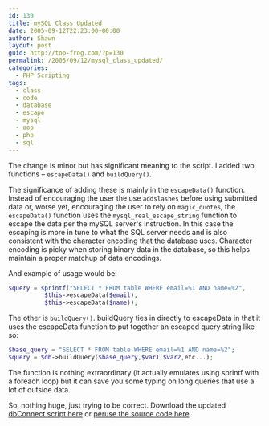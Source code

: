 ```yaml
---
id: 130
title: mySQL Class Updated
date: 2005-09-12T22:23:00+00:00
author: Shawn
layout: post
guid: http://top-frog.com/?p=130
permalink: /2005/09/12/mysql_class_updated/
categories:
  - PHP Scripting
tags:
  - class
  - code
  - database
  - escape
  - mysql
  - oop
  - php
  - sql
---
```

The change is minor but has significant meaning to the script. I added two functions – `escapeData()` and `buildQuery()`.

The significance of adding these is mainly in the `escapeData()` function. Instead of encouraging the user the use `addslashes` before using submitted data or, worse yet, encouraging the user to rely on `magic_quotes`, the `escapeData()` function uses the `mysql_real_escape_string` function to escape the data per the mySQL server's instruction. In this case the escaping is more in tune to what the SQL server needs and is also consistent with the character encoding that the database uses. Character encoding is picky when storing binary data in the database, so this helps maintain a proper matchup of data encodings.



And example of usage would be:

``` php
$query = sprintf("SELECT * FROM table WHERE email=%1 AND name=%2",
          $this->escapeData($email),
          $this->escapeData($name));
```

The other is `buildQuery()`. buildQuery ties in directly to escapeData in that it uses the escapeData function to put together an escaped query string like so:

``` php
$base_query = "SELECT * FROM table WHERE email=%1 AND name=%2";
$query = $db->buildQuery($base_query,$var1,$var2,etc...);
```

The function is nothing extraordinary (it actually emulates using sprintf with a foreach loop) but it can save you some typing on long queries that use a lot of outside data.

So, nothing huge, just trying to be correct. Download the updated [dbConnect script here](/files/scripts/dbConnect.class.zip) or [peruse the source code here](/files/scripts/dbConnect.class.phps).